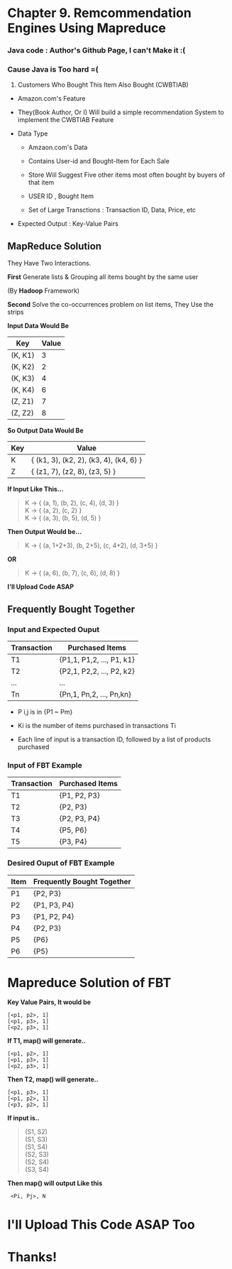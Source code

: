 # Chapter 9. Remcommendation Engines Using Mapreduce

### Java code : Author's Github Page, I can't Make it :(

### Cause Java is Too hard =( 

1. Customers Who Bought This Item Also Bought (CWBTIAB) 

- Amazon.com's Feature

- They(Book Author, Or I) Will build a simple recommendation System to implement the CWBTIAB Feature 

- Data Type <br />

	- Amzaon.com's Data

	- Contains User-id and Bought-Item for Each Sale

	- Store Will Suggest Five other items most often bought by buyers of that item
	
	- USER ID , Bought Item 
	
	- Set of Large Transctions : Transaction ID, Data, Price, etc

- Expected Output : Key-Value Pairs

## MapReduce Solution

They Have Two Interactions.

**First** Generate lists & Grouping all items bought by the same user

(By **Hadoop** Framework)


**Second** Solve the co-occurrences problem on list items, They Use the strips

**Input Data Would Be**

| Key     | Value |
|---------|-------|
| (K, K1) | 3     |
| (K, K2) | 2     |
| (K, K3) | 4     |
| (K, K4) | 6     |
| (Z, Z1) | 7     |
| (Z, Z2) | 8     |

**So Output Data Would Be**

| Key | Value                                  |
|-----|----------------------------------------|
| K   | { (k1, 3), (k2, 2), (k3, 4), (k4, 6) } |
| Z   | { (z1, 7), (z2, 8), (z3, 5) }          |

**If Input Like This...**

> K -> { (a, 1), (b, 2), (c, 4), (d, 3) } <br />
> K -> { (a, 2),         (c, 2)         } <br />
> K -> { (a, 3), (b, 5),         (d, 5) } <br /> 

**Then Output Would be...**

> K -> { (a, 1+2+3), (b, 2+5), (c, 4+2), (d, 3+5) }

**OR**

> K -> { (a, 6), (b, 7), (c, 6), (d, 8) }

**I'll Upload Code ASAP**

## Frequently Bought Together

### Input and Expected Ouput

| Transaction | Purchased Items           |
|-------------|---------------------------|
| T1          | {P1,1, P1,2, ..., P1, k1} |
| T2          | {P2,1, P2,2, ..., P2, k2} |
| ...         | ...                       |
| Tn          | {Pn,1, Pn,2, ..., Pn,kn}  |

- P i,j is in {P1 ~ Pm} 

- Ki is the number of items purchased in transactions Ti

- Each line of input is a transaction ID, followed by a list of products purchased

### Input of FBT Example

| Transaction | Purchased Items |
|-------------|-----------------|
| T1          | {P1, P2, P3}    |
| T2          | {P2, P3}        |
| T3          | {P2, P3, P4}    |
| T4          | {P5, P6}        |
| T5          | {P3, P4}        |

### Desired Ouput of FBT Example 

| Item | Frequently Bought Together |
|------|----------------------------|
| P1   | {P2, P3}                   | 
| P2   | {P1, P3, P4}               | 
| P3   | {P1, P2, P4}               |
| P4   | {P2, P3}                   |
| P5   | {P6}                       | 
| P6   | {P5}                       |

# Mapreduce Solution of FBT 

**Key Value Pairs, It would  be**

    [<p1, p2>, 1]
    [<p1, p3>, 1]
    [<p2, p3>, 1]


**If T1, map() will generate..**

    [<p1, p2>, 1] 
    [<p1, p3>, 1] 
    [<p2, p3>, 1] 

**Then T2, map() will generate..**

    [<p1, p3>, 1]
    [<p1, p2>, 1]
    [<p3, p2>, 1]

**If input is..**

> (S1, S2) <br />
> (S1, S3) <br />
> (S1, S4) <br />
> (S2, S3) <br />
> (S2, S4) <br />
> (S3, S4) <br />

**Then map() will output Like this**

     <Pi, Pj>, N

# I'll Upload This Code ASAP Too

# Thanks! 
